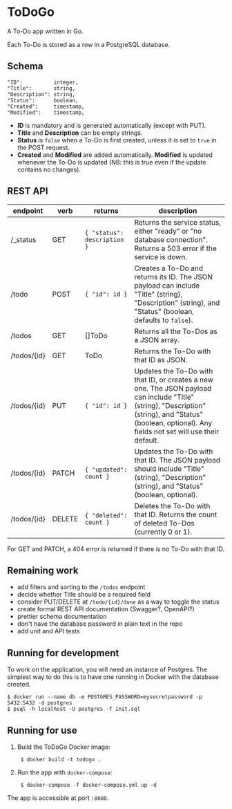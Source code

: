 # ToDoGo

A To-Do app written in Go.

Each To-Do is stored as a row in a PostgreSQL database.

## Schema

```
"ID":          integer,
"Title":       string,
"Description": string,
"Status":      boolean,
"Created":     timestamp,
"Modified":    timestamp,
```

* **ID** is mandatory and is generated automatically (except with PUT).
* **Title** and **Description** can be empty strings.
* **Status** is `false` when a To-Do is first created, unless it is set to `true` in the POST request.
* **Created** and **Modified** are added automatically. **Modified** is updated whenever the To-Do is updated (NB: this is true even if the update contains no changes).

## REST API

| endpoint    | verb   | returns                     | description |
|-------------|--------|-----------------------------|-------------|
| /_status    | GET    | `{ "status": description }` | Returns the service status, either "ready" or "no database connection".  Returns a 503 error if the service is down. |
| /todo       | POST   | `{ "id": id }`              | Creates a To-Do and returns its ID. The JSON payload can include "Title" (string), "Description" (string), and "Status" (boolean, defaults to `false`). |
| /todos      | GET    | []ToDo                      | Returns all the To-Dos as a JSON array. |
| /todos/{id} | GET    | ToDo                        | Returns the To-Do with that ID as JSON. |
| /todos/{id} | PUT    | `{ "id": id }`              | Updates the To-Do with that ID, or creates a new one. The JSON payload can include "Title" (string), "Description" (string), and "Status" (boolean, optional). Any fields not set will use their default. |
| /todos/{id} | PATCH  | `{ "updated": count }`      | Updates the To-Do with that ID. The JSON payload should include "Title" (string), "Description" (string), and "Status" (boolean, optional). |
| /todos/{id} | DELETE | `{ "deleted": count }`      | Deletes the To-Do with that ID. Returns the count of deleted To-Dos (currently 0 or 1). |

For GET and PATCH, a 404 error is returned if there is no To-Do with that ID.

## Remaining work

* add filters and sorting to the `/todos` endpoint
* decide whether Title should be a required field
* consider PUT/DELETE at `/todo/{id}/done` as a way to toggle the status
* create formal REST API documentation (Swagger?, OpenAPI?)
* prettier schema documentation
* don't have the database password in plain text in the repo
* add unit and API tests

## Running for development

To work on the application, you will need an instance of Postgres. The simplest way to do this is to have one running in Docker with the database created.

    $ docker run --name db -e POSTGRES_PASSWORD=mysecretpassword -p 5432:5432 -d postgres
    $ psql -h localhost -U postgres -f init.sql

## Running for use

1. Build the ToDoGo Docker image:

        $ docker build -t todogo .

2. Run the app with `docker-compose`:

        $ docker-compose -f docker-compose.yml up -d

The app is accessible at port `:8080`.